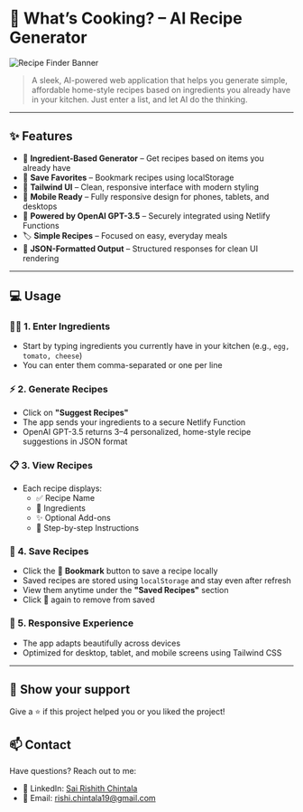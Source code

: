 # 🥘 What’s Cooking? – AI Recipe Generator

![Recipe Finder Banner](https://images.pexels.com/photos/1640774/pexels-photo-1640774.jpeg?auto=compress&cs=tinysrgb&w=1260&h=750&dpr=1)

> A sleek, AI-powered web application that helps you generate simple, affordable home-style recipes based on ingredients you already have in your kitchen. Just enter a list, and let AI do the thinking.

---

## ✨ Features

- 🧪 **Ingredient-Based Generator** – Get recipes based on items you already have
- 💾 **Save Favorites** – Bookmark recipes using localStorage
- 🎨 **Tailwind UI** – Clean, responsive interface with modern styling
- 📱 **Mobile Ready** – Fully responsive design for phones, tablets, and desktops
- 🤖 **Powered by OpenAI GPT-3.5** – Securely integrated using Netlify Functions
- 🏷️ **Simple Recipes** – Focused on easy, everyday meals
- 📄 **JSON-Formatted Output** – Structured responses for clean UI rendering

---

## 💻 Usage

### 🧑‍🍳 1. Enter Ingredients

- Start by typing ingredients you currently have in your kitchen (e.g., `egg, tomato, cheese`)
- You can enter them comma-separated or one per line

### ⚡ 2. Generate Recipes

- Click on **"Suggest Recipes"**
- The app sends your ingredients to a secure Netlify Function
- OpenAI GPT-3.5 returns 3–4 personalized, home-style recipe suggestions in JSON format

### 📋 3. View Recipes

- Each recipe displays:
  - ✅ Recipe Name
  - 🛒 Ingredients
  - ✨ Optional Add-ons
  - 📖 Step-by-step Instructions

### 🔖 4. Save Recipes

- Click the 🔖 **Bookmark** button to save a recipe locally
- Saved recipes are stored using `localStorage` and stay even after refresh
- View them anytime under the **"Saved Recipes"** section
- Click 🔖 again to remove from saved

### 📱 5. Responsive Experience

- The app adapts beautifully across devices
- Optimized for desktop, tablet, and mobile screens using Tailwind CSS
-----
## 🌟 Show your support

Give a ⭐️ if this project helped you or you liked the project!

## 📫 Contact

Have questions? Reach out to me:
- 💼 LinkedIn: [Sai Rishith Chintala](https://www.linkedin.com/in/sai-rishith-chintala)
- 📧 Email: [rishi.chintala19@gmail.com](mailto:rishi.chintala19@gmail.com)
